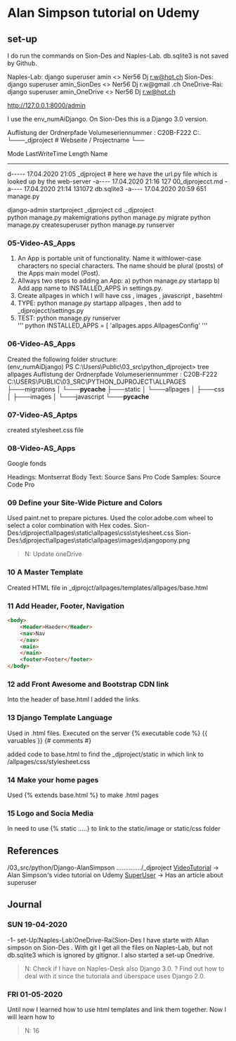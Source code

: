 # Alan Simpson tutorial on Udemy

## set-up
I do run the commands on Sion-Des and Naples-Lab. db.sqlite3 is not saved by Github. 

Naples-Lab:  django superuser amin <> Ner56 Dj r.w@hot.ch
Sion-Des:  django superuser amin_SionDes <> Ner56 Dj r.w@gmail
.ch
OneDrive-Rai: django superuser amin_OneDrive <> Ner56 Dj  r.w@hot.ch


http://127.0.0.1:8000/admin


I use the env_numAiDjango. On Sion-Des this is a  Django 3.0 version.

Auflistung der Ordnerpfade
Volumeseriennummer : C20B-F222
C:.
└───_djproject   # Webseite / Projectname
    └──
    
Mode                LastWriteTime         Length Name
----                -------------         ------ ----
d-----       17.04.2020     21:05                _djproject      #  here we have the url.py file which is looked up by the web-server
-a----       17.04.2020     21:16            127 00_djprojecct.md
-a----       17.04.2020     21:14         131072 db.sqlite3
-a----       17.04.2020     20:59            651 manage.py

django-admin startproject _djproject
cd .\_djproject\
python manage.py makemigrations
python manage.py migrate
python manage.py createsuperuser
python manage.py runserver

### 05-Video-AS_Apps

1. An App is  portable unit of functionality. Name it withlower-case characters no special characters. The name should be plural (posts) of the Apps main model (Post).
2. Allways two steps to adding an App: a) python manage.py startapp <appname> b) Add app name to INSTALLED_APPS in settings.py.
3. Create allpages in which I will have css , images , javascript , basehtml
4. TYPE: python manage.py startapp allpages , then add to _djprojecct/settings.py
5. TEST:  python manage.py runserver  
''' python
INSTALLED_APPS = [
    'allpages.apps.AllpagesConfig'
'''
### 06-Video-AS_Apps
Created the following folder structure:  
(env_numAiDjango) PS C:\Users\Public\03_src\python\_djproject> tree allpages
Auflistung der Ordnerpfade
Volumeseriennummer : C20B-F222
C:\USERS\PUBLIC\03_SRC\PYTHON\_DJPROJECT\ALLPAGES
├───migrations
│   └───__pycache__
├───static
│   └───allpages
│       ├───css
│       ├───images
│       └───javascript
└───__pycache__

### 07-Video-AS_Aptps
created stylesheet.css file

### 08-Video-AS_Apps
Google fonds

Headings: Montserrat
Body Text: Source Sans Pro
Code Samples: Source Code Pro

### 09 Define your Site-Wide Picture and Colors
Used paint.net to prepare pictures.
Used the color.adobe.com wheel to select a color combination with Hex codes.
Sion-Des:\djproject\allpages\static\allpages\css\stylesheet.css
Sion-Des:\djproject\allpages\static\allpages\images\djangopony.png

>N: Update oneDrive

### 10 A Master Template

Created HTML file in _djprojct/allpages/templates/allpages/base.html

### 11 Add Header, Footer, Navigation

``` html
<body>
    <Header>Haeder</Header>
    <nav>Nav
    </nav>
    <main>
    </main>
    <footer>Footer</footer>
</body>
``` 

### 12 add Front Awesome and Bootstrap CDN link
Into the header of base.html I added the links

### 13 Django Template Language
Used in .html files. Executed on the server
{% executable code %}
{{ varuables }}
{#  comments #}

added code to base.html to find the _djproject/static in which link to /allpages/css/stylesheet.css

### 14 Make your home pages

Used {% extends base.html %} to make .html pages

### 15 Logo and Socia Media 

In need to use {% static .....} to link to the static/image or static/css folder


## References


/03_src/python/Django-AlanSimpson
............../_djproject
[VideoTutorial](https://www.udemy.com/course/hands-on-django-2/) -> Alan Simpson's video tutorial on Udemy
[SuperUser](https://djangowaves.com/tag/tips-tricks/)  ->  Has an article about superuser


##  Journal

### SUN  19-04-2020
-1- set-Up¦Naples-Lab¦OneDrive-Rai¦Sion-Des
I have starte with Allan simpson on Sion-Des . With git I get all the files on Naples-Lab, but not db.sqlite3 which is ignored by gitignor.
I also started a set-up Onedrive.
>N: Check if I have on Naples-Desk also Django 3.0. ? Find out how to deal with it since the tutoriala and überspace uses Django 2.0.

### FRI  01-05-2020
Until now I learned how to use html templates and link them together. Now I will learn how to 
>N: 16